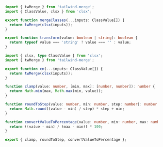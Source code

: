 ```typescript title="utils/merge-classes.ts" copyButton showLineNumbers
import { twMerge } from 'tailwind-merge';
import { ClassValue, clsx } from 'clsx';

export function mergeClasses(...inputs: ClassValue[]) {
  return twMerge(clsx(inputs));
}

export function transform(value: boolean | string): boolean {
  return typeof value === 'string' ? value === '' : value;
}
```

```typescript title="utils/cn.ts" copyButton showLineNumbers
import { clsx, type ClassValue } from 'clsx';
import { twMerge } from 'tailwind-merge';

export function cn(...inputs: ClassValue[]) {
  return twMerge(clsx(inputs));
}
```

```typescript title="utils/numbers.ts" copyButton showLineNumbers
function clamp(value: number, [min, max]: [number, number]): number {
  return Math.min(max, Math.max(min, value));
}

function roundToStep(value: number, min: number, step: number): number {
  return Math.round((value - min) / step) * step + min;
}

function convertValueToPercentage(value: number, min: number, max: number): number {
  return ((value - min) / (max - min)) * 100;
}

export { clamp, roundToStep, convertValueToPercentage };
```
